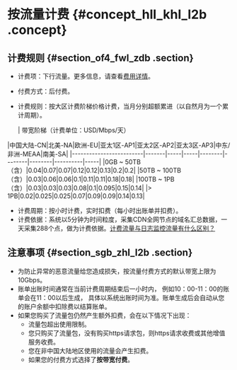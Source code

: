 # 按流量计费 {#concept_hll_khl_l2b .concept}

## 计费规则 {#section_of4_fwl_zdb .section}

-   计费项：下行流量。更多信息，请查看[费用详情](https://www.alibabacloud.com/zh/product/cdn)。
-   付费方式：后付费。
-   计费规则：按大区计费阶梯价格计费，当月分别超额累进（以自然月为一个累计周期）。

    | 带宽阶梯（计费单位：USD/Mbps/天）

 |中国大陆-CN|北美-NA|欧洲-EU|亚太1区-AP1|亚太2区-AP2|亚太3区-AP3|中东/非洲-MEAA|南美-SA|
    |-------------------------|-------|-----|-----|--------|--------|--------|----------|-----|
    |0GB ~ 50TB（含）|0.04|0.07|0.07|0.12|0.12|0.13|0.2|0.2|
    |50TB ~ 100TB（含）|0.03|0.06|0.06|0.1|0.11|0.11|0.18|0.18|
    |100TB ~ 1PB（含）|0.03|0.03|0.03|0.08|0.1|0.095|0.15|0.14|
    |\> 1PB|0.02|0.025|0.025|0.07|0.09|0.09|0.14|0.13|

-   计费周期：按小时计费，实时扣费（每小时出账单并扣费）。
-   计费依据：系统以5分钟为时间粒度，采集CDN全网节点的域名汇总数据，一天采集288个点，做为计费依据。[计费流量与日志监控流量有什么区别？](https://www.alibabacloud.com/help/zh/faq-detail/40164.htm)

## 注意事项 {#section_sgb_zhl_l2b .section}

-   为防止异常的恶意流量给您造成损失，按流量付费方式的默认带宽上限为10Gbps。
-   账单出账时间通常在当前计费周期结束后一小时内， 例如10：00-11：00的账单会在11：00以后生成， 具体以系统出账时间为准。账单生成后会自动从您的账户余额中扣除费以结算账单。
-   如果您购买了流量包仍然产生额外扣费，会在以下情况下出现：
    -   流量包超出使用限制。
    -   您只购买了流量包，没有购买https请求包，则https请求收费或其他增值服务收费。
    -   您在非中国大陆地区使用的流量会产生扣费。
    -   如果您的付费方式选择了**按带宽付费**。


